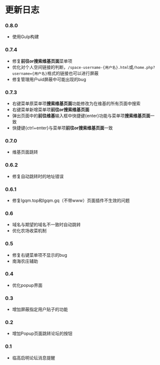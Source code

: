# 更新日志

### 0.8.0
- 使用Gulp构建

### 0.7.4
- 修复**前往or搜索维基页面**菜单项
- 优化对个人空间链接的判断，`/space-username-{用户名}.html`或`/home.php?username={用户名}`格式的链接也可以进行屏蔽
- 修复管理用户uid屏蔽中可能出现的bug

### 0.7.3
- 右键菜单原菜单项**搜索维基页面**功能修改为在维基的所有页面中搜索
- 右键菜单新增菜单项**前往or搜索维基页面**
- 弹出页面中的**前往维基**输入框中快捷键{enter}功能与菜单项**搜索维基页面**一致
- 快捷键{ctrl+enter}与菜单项**前往or搜索维基页面**一致

### 0.7.0
- 维基页面跳转

### 0.6.2
- 修复自动跳转时的地址错误

### 0.6.1
- 修复lgqm.top和lgqm.gq（不带www）页面插件不生效的问题

### 0.6
- 域名与期望的域名不一致时自动跳转
- 优化农场收菜机制

### 0.5
- 修复右键菜单项不显示的bug
- 南海农庄辅助

### 0.4
- 优化popup界面

### 0.3
- 增加屏蔽指定用户贴子的功能

### 0.2
- 增加Popup页面跳转论坛的按钮

### 0.1
- 临高启明论坛消息提醒
